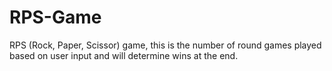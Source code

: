 # RPS-Game
RPS (Rock, Paper, Scissor) game, this is the number of round games played based on user input and will determine wins at the end.
